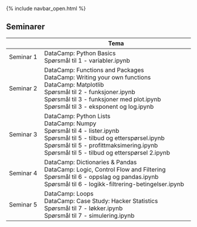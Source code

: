 {% include navbar_open.html %}
## Seminarer

 


| <img width=120/>|  Tema <img width=800/>       |
|-----------------|------------------------------|
|Seminar 1        |DataCamp: Python Basics <br> Spørsmål til 1 - variabler.ipynb|
|Seminar 2        |DataCamp: Functions and Packages <br>DataCamp: Writing your own functions <br>DataCamp: Matplotlib <br> Spørsmål til 2 - funksjoner.ipynb <br>Spørsmål til 3 - funksjoner med plot.ipynb <br>Spørsmål til 3 - eksponent og log.ipynb|
|Seminar 3        |DataCamp: Python Lists <br> DataCamp: Numpy <br> Spørsmål til 4 - lister.ipynb <br> Spørsmål til 5 - tilbud og etterspørsel.ipynb <br> Spørsmål til 5 - profittmaksimering.ipynb <br>Spørsmål til 5 - tilbud og etterspørsel 2.ipynb | 
|Seminar 4        |DataCamp: Dictionaries & Pandas <br> DataCamp: Logic, Control Flow and Filtering <br>Spørsmål til 6 - oppslag og pandas.ipynb <br> Spørsmål til 6 - logikk-filtrering-betingelser.ipynb|
|Seminar 5        |DataCamp: Loops<br>DataCamp: Case Study: Hacker Statistics <br>Spørsmål til 7 - løkker.ipynb<br>Spørsmål til 7 - simulering.ipynb |
 
